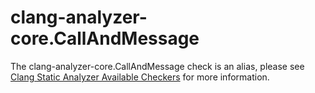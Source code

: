 # clang-analyzer-core.CallAndMessage

The clang-analyzer-core.CallAndMessage check is an alias, please see
[Clang Static Analyzer Available
Checkers](https://clang.llvm.org/docs/analyzer/checkers.html#core-callandmessage)
for more information.
